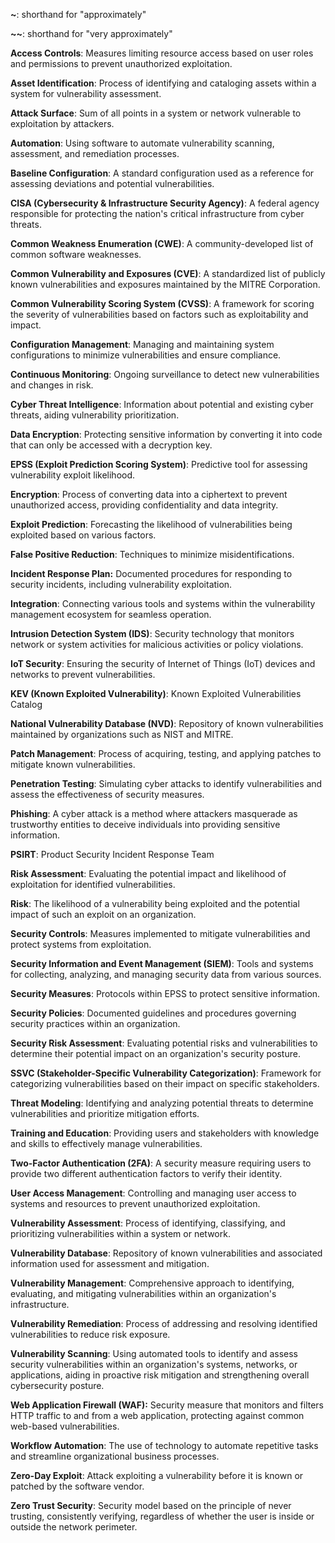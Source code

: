 **~**: shorthand for "approximately"

**~~**: shorthand for "very approximately"

**Access Controls**: Measures limiting resource access based on user roles and permissions to prevent unauthorized exploitation.

**Asset Identification**: Process of identifying and cataloging assets within a system for vulnerability assessment.

**Attack Surface**: Sum of all points in a system or network vulnerable to exploitation by attackers.

**Automation**: Using software to automate vulnerability scanning, assessment, and remediation processes.

**Baseline Configuration**: A standard configuration used as a reference for assessing deviations and potential vulnerabilities.

**CISA (Cybersecurity & Infrastructure Security Agency)**: A federal agency responsible for protecting the nation's critical infrastructure from cyber threats.

**Common Weakness Enumeration (CWE)**: A community-developed list of common software weaknesses.

**Common Vulnerability and Exposures (CVE)**: A standardized list of publicly known vulnerabilities and exposures maintained by the MITRE Corporation.

**Common Vulnerability Scoring System (CVSS)**: A framework for scoring the severity of vulnerabilities based on factors such as exploitability and impact.

**Configuration Management**: Managing and maintaining system configurations to minimize vulnerabilities and ensure compliance.

**Continuous Monitoring**: Ongoing surveillance to detect new vulnerabilities and changes in risk.

**Cyber Threat Intelligence**: Information about potential and existing cyber threats, aiding vulnerability prioritization.

**Data Encryption**: Protecting sensitive information by converting it into code that can only be accessed with a decryption key.

**EPSS (Exploit Prediction Scoring System)**: Predictive tool for assessing vulnerability exploit likelihood.

**Encryption**: Process of converting data into a ciphertext to prevent unauthorized access, providing confidentiality and data integrity.

**Exploit Prediction**: Forecasting the likelihood of vulnerabilities being exploited based on various factors.

**False Positive Reduction**: Techniques to minimize misidentifications.

**Incident Response Plan:** Documented procedures for responding to security incidents, including vulnerability exploitation.

**Integration**: Connecting various tools and systems within the vulnerability management ecosystem for seamless operation.

**Intrusion Detection System (IDS)**: Security technology that monitors network or system activities for malicious activities or policy violations.

**IoT Security**: Ensuring the security of Internet of Things (IoT) devices and networks to prevent vulnerabilities.

**KEV (Known Exploited Vulnerability)**:  Known Exploited Vulnerabilities Catalog

**National Vulnerability Database (NVD)**: Repository of known vulnerabilities maintained by organizations such as NIST and MITRE.

**Patch Management**: Process of acquiring, testing, and applying patches to mitigate known vulnerabilities.

**Penetration Testing**: Simulating cyber attacks to identify vulnerabilities and assess the effectiveness of security measures.

**Phishing**: A cyber attack is a method where attackers masquerade as trustworthy entities to deceive individuals into providing sensitive information.

**PSIRT**: Product Security Incident Response Team

**Risk Assessment**: Evaluating the potential impact and likelihood of exploitation for identified vulnerabilities.

**Risk**: The likelihood of a vulnerability being exploited and the potential impact of such an exploit on an organization.

**Security Controls**: Measures implemented to mitigate vulnerabilities and protect systems from exploitation.

**Security Information and Event Management (SIEM)**: Tools and systems for collecting, analyzing, and managing security data from various sources.

**Security Measures**: Protocols within EPSS to protect sensitive information.

**Security Policies**: Documented guidelines and procedures governing security practices within an organization.

**Security Risk Assessment**: Evaluating potential risks and vulnerabilities to determine their potential impact on an organization's security posture.

**SSVC (Stakeholder-Specific Vulnerability Categorization)**: Framework for categorizing vulnerabilities based on their impact on specific stakeholders.

**Threat Modeling**: Identifying and analyzing potential threats to determine vulnerabilities and prioritize mitigation efforts.

**Training and Education**: Providing users and stakeholders with knowledge and skills to effectively manage vulnerabilities.

**Two-Factor Authentication (2FA)**: A security measure requiring users to provide two different authentication factors to verify their identity.

**User Access Management**: Controlling and managing user access to systems and resources to prevent unauthorized exploitation.

**Vulnerability Assessment**: Process of identifying, classifying, and prioritizing vulnerabilities within a system or network.

**Vulnerability Database**: Repository of known vulnerabilities and associated information used for assessment and mitigation.

**Vulnerability Management**: Comprehensive approach to identifying, evaluating, and mitigating vulnerabilities within an organization's infrastructure.

**Vulnerability Remediation**: Process of addressing and resolving identified vulnerabilities to reduce risk exposure.

**Vulnerability Scanning**: Using automated tools to identify and assess security vulnerabilities within an organization's systems, networks, or applications, aiding in proactive risk mitigation and strengthening overall cybersecurity posture.

**Web Application Firewall (WAF):** Security measure that monitors and filters HTTP traffic to and from a web application, protecting against common web-based vulnerabilities.

**Workflow Automation**: The use of technology to automate repetitive tasks and streamline organizational business processes.

**Zero-Day Exploit**: Attack exploiting a vulnerability before it is known or patched by the software vendor.

**Zero Trust Security**: Security model based on the principle of never trusting, consistently verifying, regardless of whether the user is inside or outside the network perimeter.
